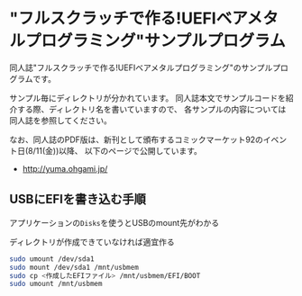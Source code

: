 # "フルスクラッチで作る!UEFIベアメタルプログラミング"サンプルプログラム
同人誌"フルスクラッチで作る!UEFIベアメタルプログラミング"のサンプルプログラムです。

サンプル毎にディレクトリが分かれています。
同人誌本文でサンプルコードを紹介する際、ディレクトリ名を書いていますので、
各サンプルの内容については同人誌を参照してください。

なお、同人誌のPDF版は、新刊として頒布するコミックマーケット92のイベント日(8/11(金))以降、
以下のページで公開しています。

* http://yuma.ohgami.jp/


## USBにEFIを書き込む手順

アプリケーションの`Disks`を使うとUSBのmount先がわかる

ディレクトリが作成できていなければ適宜作る

```bash
sudo umount /dev/sda1
sudo mount /dev/sda1 /mnt/usbmem
sudo cp <作成したEFIファイル> /mnt/usbmem/EFI/BOOT
sudo umount /mnt/usbmem
```


